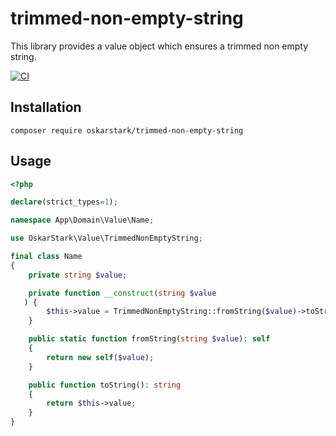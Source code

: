 # trimmed-non-empty-string

This library provides a value object which ensures a trimmed non empty string.

[![CI][ci_badge]][ci_link]

## Installation

```
composer require oskarstark/trimmed-non-empty-string
```

## Usage

```php
<?php

declare(strict_types=1);

namespace App\Domain\Value\Name;

use OskarStark\Value\TrimmedNonEmptyString;

final class Name
{
    private string $value;

    private function __construct(string $value
   ) {
        $this->value = TrimmedNonEmptyString::fromString($value)->toString();
    }

    public static function fromString(string $value): self
    {
        return new self($value);
    }

    public function toString(): string
    {
        return $this->value;
    }
}
```

[ci_badge]: https://github.com/OskarStark/env-var-extension/workflows/CI/badge.svg?branch=main
[ci_link]: https://github.com/OskarStark/env-var-extension/actions?query=workflow:ci+branch:main
